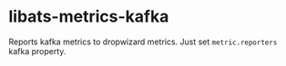 # libats-metrics-kafka

Reports kafka metrics to dropwizard metrics. Just set `metric.reporters` kafka property.
